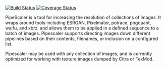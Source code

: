 [![Build Status](https://travis-ci.org/KarlTDebiec/PipeScaler.svg?branch=master)](https://travis-ci.org/KarlTDebiec/PipeScaler)
[![Coverage Status](https://coveralls.io/repos/github/KarlTDebiec/PipeScaler/badge.svg?branch=master&service=github)](https://coveralls.io/github/KarlTDebiec/PipeScaler?branch=master)

PipeScaler is a tool for increasing the resolution of collections of images. It
wraps around tools including ESRGAN, Pixelmator, potrace, pngquant, waifu, and
xbrz, and allows them to be applied in a defined sequence to a batch of images.
Pipescaler supports directing images down different pipelines based on their
contents, filenames, or inclusion on a configured list.

Pipescaler may be used with any collection of images, and is currently
optimized for working with texture images dumped by Citra or TexMod.
